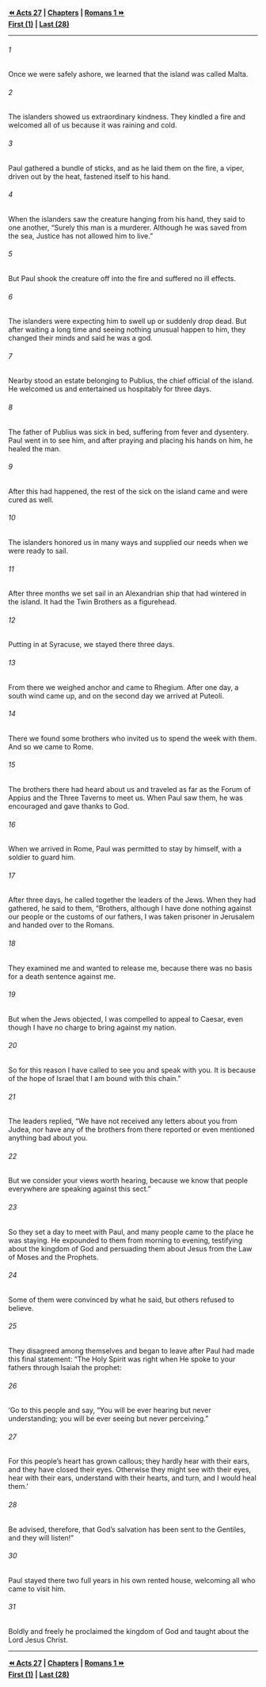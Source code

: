   
**[⏪ Acts 27](./Acts%2027.md) | [Chapters](./_index.md) | [Romans 1 ⏩](../44.45%20Romans/Romans%201.md)**  
**[First (1)](./Acts%201.md) | [Last (28)](Acts%2028.md)**  
  
---  
  
###### 1  
Once we were safely ashore, we learned that the island was called Malta.  
  
###### 2  
The islanders showed us extraordinary kindness. They kindled a fire and welcomed all of us because it was raining and cold.  
  
###### 3  
Paul gathered a bundle of sticks, and as he laid them on the fire, a viper, driven out by the heat, fastened itself to his hand.  
  
###### 4  
When the islanders saw the creature hanging from his hand, they said to one another, “Surely this man is a murderer. Although he was saved from the sea, Justice has not allowed him to live.”  
  
###### 5  
But Paul shook the creature off into the fire and suffered no ill effects.  
  
###### 6  
The islanders were expecting him to swell up or suddenly drop dead. But after waiting a long time and seeing nothing unusual happen to him, they changed their minds and said he was a god.  
  
###### 7  
Nearby stood an estate belonging to Publius, the chief official of the island. He welcomed us and entertained us hospitably for three days.  
  
###### 8  
The father of Publius was sick in bed, suffering from fever and dysentery. Paul went in to see him, and after praying and placing his hands on him, he healed the man.  
  
###### 9  
After this had happened, the rest of the sick on the island came and were cured as well.  
  
###### 10  
The islanders honored us in many ways and supplied our needs when we were ready to sail.  
  
###### 11  
After three months we set sail in an Alexandrian ship that had wintered in the island. It had the Twin Brothers as a figurehead.  
  
###### 12  
Putting in at Syracuse, we stayed there three days.  
  
###### 13  
From there we weighed anchor and came to Rhegium. After one day, a south wind came up, and on the second day we arrived at Puteoli.  
  
###### 14  
There we found some brothers who invited us to spend the week with them. And so we came to Rome.  
  
###### 15  
The brothers there had heard about us and traveled as far as the Forum of Appius and the Three Taverns to meet us. When Paul saw them, he was encouraged and gave thanks to God.  
  
###### 16  
When we arrived in Rome, Paul was permitted to stay by himself, with a soldier to guard him.  
  
###### 17  
After three days, he called together the leaders of the Jews. When they had gathered, he said to them, “Brothers, although I have done nothing against our people or the customs of our fathers, I was taken prisoner in Jerusalem and handed over to the Romans.  
  
###### 18  
They examined me and wanted to release me, because there was no basis for a death sentence against me.  
  
###### 19  
But when the Jews objected, I was compelled to appeal to Caesar, even though I have no charge to bring against my nation.  
  
###### 20  
So for this reason I have called to see you and speak with you. It is because of the hope of Israel that I am bound with this chain.”  
  
###### 21  
The leaders replied, “We have not received any letters about you from Judea, nor have any of the brothers from there reported or even mentioned anything bad about you.  
  
###### 22  
But we consider your views worth hearing, because we know that people everywhere are speaking against this sect.”  
  
###### 23  
So they set a day to meet with Paul, and many people came to the place he was staying. He expounded to them from morning to evening, testifying about the kingdom of God and persuading them about Jesus from the Law of Moses and the Prophets.  
  
###### 24  
Some of them were convinced by what he said, but others refused to believe.  
  
###### 25  
They disagreed among themselves and began to leave after Paul had made this final statement: “The Holy Spirit was right when He spoke to your fathers through Isaiah the prophet:  
  
###### 26  
‘Go to this people and say, “You will be ever hearing but never understanding; you will be ever seeing but never perceiving.”  
  
###### 27  
For this people’s heart has grown callous; they hardly hear with their ears, and they have closed their eyes. Otherwise they might see with their eyes, hear with their ears, understand with their hearts, and turn, and I would heal them.’  
  
###### 28  
Be advised, therefore, that God’s salvation has been sent to the Gentiles, and they will listen!”  
  
###### 30  
Paul stayed there two full years in his own rented house, welcoming all who came to visit him.  
  
###### 31  
Boldly and freely he proclaimed the kingdom of God and taught about the Lord Jesus Christ.  
  
  
---  
  
**[⏪ Acts 27](./Acts%2027.md) | [Chapters](./_index.md) | [Romans 1 ⏩](../44.45%20Romans/Romans%201.md)**  
**[First (1)](./Acts%201.md) | [Last (28)](Acts%2028.md)**  
  
